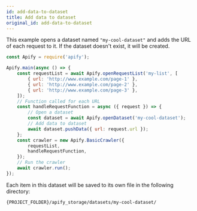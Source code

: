 ```yaml
---
id: add-data-to-dataset
title: Add data to dataset
original_id: add-data-to-dataset
---
```


This example opens a dataset named `"my-cool-dataset"` and adds the URL of each request to it. If the dataset doesn't exist, it will be created.

```javascript
const Apify = require('apify');

Apify.main(async () => {
    const requestList = await Apify.openRequestList('my-list', [
        { url: 'http://www.example.com/page-1' },
        { url: 'http://www.example.com/page-2' },
        { url: 'http://www.example.com/page-3' },
    ]);
    // Function called for each URL
    const handleRequestFunction = async ({ request }) => {
        // Open a dataset
        const dataset = await Apify.openDataset('my-cool-dataset');
        // Add data to dataset
        await dataset.pushData({ url: request.url });
    };
    const crawler = new Apify.BasicCrawler({
        requestList,
        handleRequestFunction,
    });
    // Run the crawler
    await crawler.run();
});
```

Each item in this dataset will be saved to its own file in the following directory:

```bash
{PROJECT_FOLDER}/apify_storage/datasets/my-cool-dataset/
```
